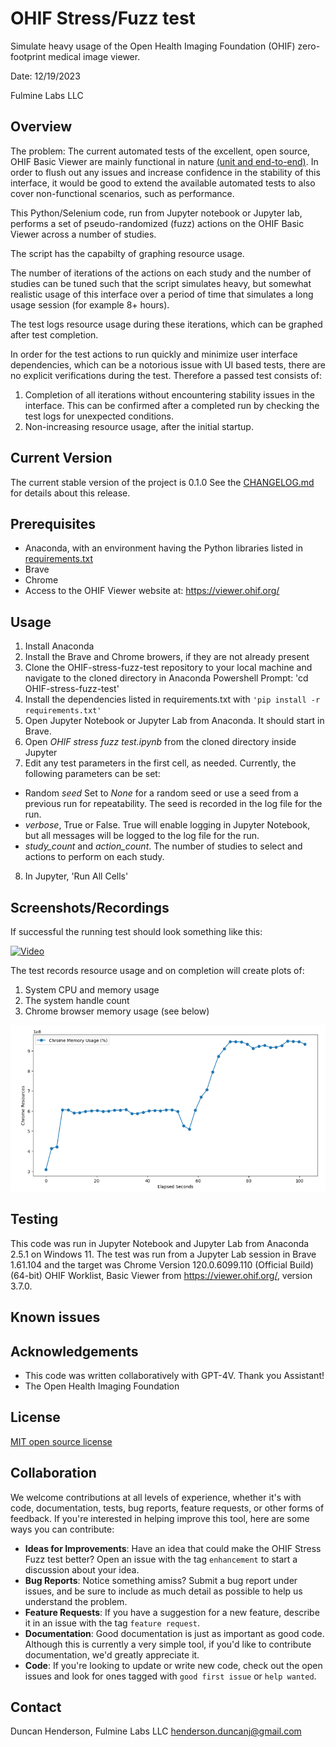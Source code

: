 # OHIF Stress/Fuzz test

Simulate heavy usage of the Open Health Imaging Foundation (OHIF) zero-footprint medical image viewer.

Date: 12/19/2023

Fulmine Labs LLC

## Overview

The problem: The current automated tests of the excellent, open source, OHIF Basic Viewer are mainly functional in nature [(unit and end-to-end)](https://docs.ohif.org/development/testing).
In order to flush out any issues and increase confidence in the stability of this interface, it would be good to extend the available automated tests to also cover non-functional scenarios, such as performance. 

This Python/Selenium code, run from Jupyter notebook or Jupyter lab, performs a set of pseudo-randomized (fuzz) actions on the OHIF Basic Viewer across a number of studies. 

The script has the capabilty of graphing resource usage.

The number of iterations of the actions on each study and the number of studies can be tuned such that the script simulates heavy, but somewhat realistic usage of this interface over a period of time that simulates a long usage session (for example 8+ hours). 

The test logs resource usage during these iterations, which can be graphed after test completion.

In order for the test actions to run quickly and minimize user interface dependencies, which can be a notorious issue with UI based tests, there are no explicit verifications during the test. Therefore a passed test consists of: 
1) Completion of all iterations without encountering stability issues in the interface. This can be confirmed after a completed run by checking the test logs for unexpected conditions.
2) Non-increasing resource usage, after the initial startup.

## Current Version
The current stable version of the project is 0.1.0 See the [CHANGELOG.md](./CHANGELOG.md) for details about this release.

## Prerequisites

* Anaconda, with an environment having the Python libraries listed in [requirements.txt](./requirements.txt)
* Brave
* Chrome
* Access to the OHIF Viewer website at: https://viewer.ohif.org/

## Usage

1) Install Anaconda
2) Install the Brave and Chrome browers, if they are not already present
3) Clone the OHIF-stress-fuzz-test repository to your local machine and navigate to the cloned directory in Anaconda Powershell Prompt: 'cd OHIF-stress-fuzz-test'
4) Install the dependencies listed in requirements.txt with `'pip install -r requirements.txt'`
5) Open Jupyter Notebook or Jupyter Lab from Anaconda. It should start in Brave.
6) Open _OHIF stress fuzz test.ipynb_ from the cloned directory inside Jupyter
7) Edit any test parameters in the first cell, as needed. Currently, the following parameters can be set:
* Random _seed_ Set to _None_ for a random seed or use a seed from a previous run for repeatability. The seed is recorded in the log file for the run.
* _verbose_, True or False. True will enable logging in Jupyter Notebook, but all messages will be logged to the log file for the run.
* _study_count_ and _action_count_. The number of studies to select and actions to perform on each study.
8) In Jupyter, 'Run All Cells'

## Screenshots/Recordings

If successful the running test should look something like this:

[![Video](https://www.dropbox.com/scl/fi/ko5j0ughrvm6aoa3yvywp/stress_test_1.png?rlkey=mohp2tt6kz863y14cluyjwfrl&raw=1)](https://www.dropbox.com/scl/fi/0oiqerzekj1otofjvqclj/stress_test_1.mp4?rlkey=lk0wyengm15pd5okdyhqmqopa&raw=1)

The test records resource usage and on completion will create plots of:
1) System CPU and memory usage
2) The system handle count
3) Chrome browser memory usage (see below)

![alt text](chrome_memory_usage.png "Chrome Memory Usage")

## Testing

This code was run in Jupyter Notebook and Jupyter Lab from Anaconda 2.5.1 on Windows 11. 
The test was run from a Jupyter Lab session in Brave 1.61.104 and the target was Chrome Version 120.0.6099.110 (Official Build) (64-bit)
OHIF Worklist, Basic Viewer from https://viewer.ohif.org/, version 3.7.0.

## Known issues

## Acknowledgements

* This code was written collaboratively with GPT-4V. Thank you Assistant!
* The Open Health Imaging Foundation

## License

[MIT open source license](LICENSE.txt)

## Collaboration

We welcome contributions at all levels of experience, whether it's with code, documentation, tests, bug reports, feature requests, or other forms of feedback. If you're interested in helping improve this tool, here are some ways you can contribute:

- **Ideas for Improvements**: Have an idea that could make the OHIF Stress Fuzz test better? Open an issue with the tag `enhancement` to start a discussion about your idea.
- **Bug Reports**: Notice something amiss? Submit a bug report under issues, and be sure to include as much detail as possible to help us understand the problem.
- **Feature Requests**: If you have a suggestion for a new feature, describe it in an issue with the tag `feature request`.
- **Documentation**: Good documentation is just as important as good code. Although this is currently a very simple tool, if you'd like to contribute documentation, we'd greatly appreciate it.
- **Code**: If you're looking to update or write new code, check out the open issues and look for ones tagged with `good first issue` or `help wanted`.

## Contact

Duncan Henderson, Fulmine Labs LLC
henderson.duncanj@gmail.com

